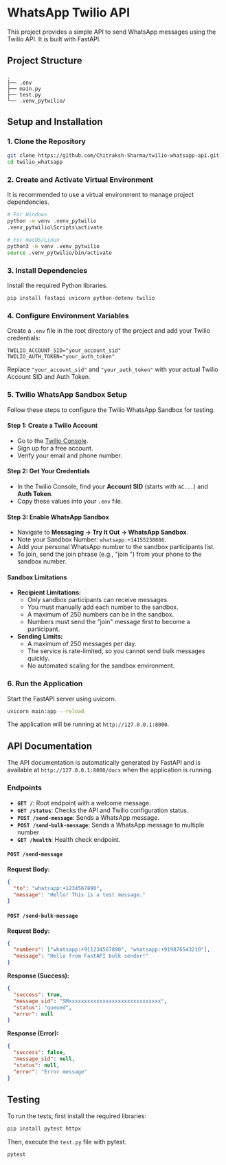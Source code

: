 # WhatsApp Twilio API

This project provides a simple API to send WhatsApp messages using the Twilio API. It is built with FastAPI.

## Project Structure

```
.
├── .env
├── main.py
├── test.py
└── .venv_pytwilio/
```

## Setup and Installation

### 1. Clone the Repository

```bash
git clone https://github.com/Chitraksh-Sharma/twilio-whatsapp-api.git
cd twilio_whatsapp
```

### 2. Create and Activate Virtual Environment

It is recommended to use a virtual environment to manage project dependencies.

```bash
# For Windows
python -m venv .venv_pytwilio
.venv_pytwilio\Scripts\activate

# For macOS/Linux
python3 -m venv .venv_pytwilio
source .venv_pytwilio/bin/activate
```

### 3. Install Dependencies

Install the required Python libraries.

```bash
pip install fastapi uvicorn python-dotenv twilio
```

### 4. Configure Environment Variables

Create a `.env` file in the root directory of the project and add your Twilio credentials:

```
TWILIO_ACCOUNT_SID="your_account_sid"
TWILIO_AUTH_TOKEN="your_auth_token"
```

Replace `"your_account_sid"` and `"your_auth_token"` with your actual Twilio Account SID and Auth Token.

### 5. Twilio WhatsApp Sandbox Setup

Follow these steps to configure the Twilio WhatsApp Sandbox for testing.

#### Step 1: Create a Twilio Account
- Go to the [Twilio Console](https://www.twilio.com/console).
- Sign up for a free account.
- Verify your email and phone number.

#### Step 2: Get Your Credentials
- In the Twilio Console, find your **Account SID** (starts with `AC...`) and **Auth Token**.
- Copy these values into your `.env` file.

#### Step 3: Enable WhatsApp Sandbox
- Navigate to **Messaging → Try It Out → WhatsApp Sandbox**.
- Note your Sandbox Number: `whatsapp:+14155238886`.
- Add your personal WhatsApp number to the sandbox participants list.
- To join, send the join phrase (e.g., "join <your-keyword>") from your phone to the sandbox number.

#### Sandbox Limitations

- **Recipient Limitations:**
    - Only sandbox participants can receive messages.
    - You must manually add each number to the sandbox.
    - A maximum of 250 numbers can be in the sandbox.
    - Numbers must send the "join" message first to become a participant.
- **Sending Limits:**
    - A maximum of 250 messages per day.
    - The service is rate-limited, so you cannot send bulk messages quickly.
    - No automated scaling for the sandbox environment.

### 6. Run the Application

Start the FastAPI server using uvicorn.

```bash
uvicorn main:app --reload
```

The application will be running at `http://127.0.0.1:8000`.

## API Documentation

The API documentation is automatically generated by FastAPI and is available at `http://127.0.0.1:8000/docs` when the application is running.

### Endpoints

-   **`GET /`**: Root endpoint with a welcome message.
-   **`GET /status`**: Checks the API and Twilio configuration status.
-   **`POST /send-message`**: Sends a WhatsApp message.
-   **`POST /send-bulk-message`**: Sends a WhatsApp message to multiple number
-   **`GET /health`**: Health check endpoint.

#### `POST /send-message`

**Request Body:**

```json
{
  "to": "whatsapp:+1234567890",
  "message": "Hello! This is a test message."
}
```

#### `POST /send-bulk-message`

**Request Body:**

```json
{
  "numbers": ["whatsapp:+911234567890", "whatsapp:+919876543210"],
  "message": "Hello from FastAPI bulk sender!"
}
```

**Response (Success):**

```json
{
  "success": true,
  "message_sid": "SMxxxxxxxxxxxxxxxxxxxxxxxxxxxxxx",
  "status": "queued",
  "error": null
}
```

**Response (Error):**

```json
{
  "success": false,
  "message_sid": null,
  "status": null,
  "error": "Error message"
}
```

## Testing

To run the tests, first install the required libraries:
```bash
pip install pytest httpx
```
Then, execute the `test.py` file with pytest.

```bash
pytest
```

